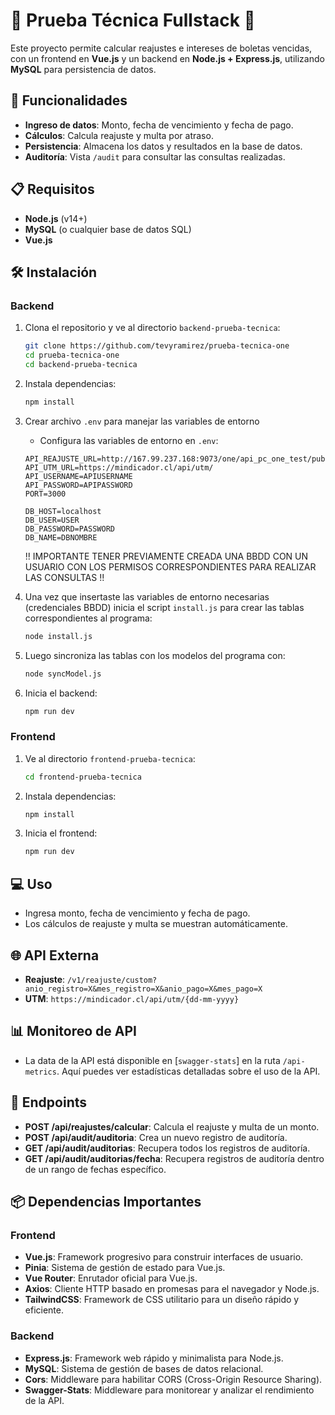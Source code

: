 # 🌟 Prueba Técnica Fullstack 🌟

Este proyecto permite calcular reajustes e intereses de boletas vencidas, con un frontend en **Vue.js** y un backend en **Node.js + Express.js**, utilizando **MySQL** para persistencia de datos.

## 🚀 Funcionalidades

- **Ingreso de datos**: Monto, fecha de vencimiento y fecha de pago.
- **Cálculos**: Calcula reajuste y multa por atraso.
- **Persistencia**: Almacena los datos y resultados en la base de datos.
- **Auditoría**: Vista `/audit` para consultar las consultas realizadas.

## 📋 Requisitos

- **Node.js** (v14+)
- **MySQL** (o cualquier base de datos SQL)
- **Vue.js**

## 🛠️ Instalación

### Backend

1. Clona el repositorio y ve al directorio `backend-prueba-tecnica`:

    ```bash
    git clone https://github.com/tevyramirez/prueba-tecnica-one
    cd prueba-tecnica-one
    cd backend-prueba-tecnica
    ```

2. Instala dependencias:

    ```bash
    npm install
    ```

3. Crear archivo `.env` para manejar las variables de entorno

   - Configura las variables de entorno en `.env`:

    ```plaintext
    API_REAJUSTE_URL=http://167.99.237.168:9073/one/api_pc_one_test/public
    API_UTM_URL=https://mindicador.cl/api/utm/
    API_USERNAME=APIUSERNAME
    API_PASSWORD=APIPASSWORD
    PORT=3000

    DB_HOST=localhost
    DB_USER=USER
    DB_PASSWORD=PASSWORD
    DB_NAME=DBNOMBRE
    ```

    !! IMPORTANTE TENER PREVIAMENTE CREADA UNA BBDD CON UN USUARIO CON LOS PERMISOS CORRESPONDIENTES PARA REALIZAR LAS CONSULTAS !!

4. Una vez que insertaste las variables de entorno necesarias (credenciales BBDD) inicia el script `install.js` para crear las tablas correspondientes al programa:

    ```bash
    node install.js 
    ```

5. Luego sincroniza las tablas con los modelos del programa con:

    ```bash
    node syncModel.js
    ```

6. Inicia el backend:

    ```bash
    npm run dev
    ```

### Frontend

1. Ve al directorio `frontend-prueba-tecnica`:

    ```bash
    cd frontend-prueba-tecnica
    ```

2. Instala dependencias:

    ```bash
    npm install
    ```

3. Inicia el frontend:

    ```bash
    npm run dev
    ```

## 💻 Uso

- Ingresa monto, fecha de vencimiento y fecha de pago.
- Los cálculos de reajuste y multa se muestran automáticamente.

## 🌐 API Externa

- **Reajuste**: `/v1/reajuste/custom?anio_registro=X&mes_registro=X&anio_pago=X&mes_pago=X`
- **UTM**: `https://mindicador.cl/api/utm/{dd-mm-yyyy}`

## 📊 Monitoreo de API

- La data de la API está disponible en [`swagger-stats`] en la ruta `/api-metrics`. Aquí puedes ver estadísticas detalladas sobre el uso de la API.

## 📜 Endpoints

- **POST /api/reajustes/calcular**: Calcula el reajuste y multa de un monto.
- **POST /api/audit/auditoria**: Crea un nuevo registro de auditoría.
- **GET /api/audit/auditorias**: Recupera todos los registros de auditoría.
- **GET /api/audit/auditorias/fecha**: Recupera registros de auditoría dentro de un rango de fechas específico.


## 📦 Dependencias Importantes

### Frontend

- **Vue.js**: Framework progresivo para construir interfaces de usuario.
- **Pinia**: Sistema de gestión de estado para Vue.js.
- **Vue Router**: Enrutador oficial para Vue.js.
- **Axios**: Cliente HTTP basado en promesas para el navegador y Node.js.
- **TailwindCSS**: Framework de CSS utilitario para un diseño rápido y eficiente.

### Backend

- **Express.js**: Framework web rápido y minimalista para Node.js.
- **MySQL**: Sistema de gestión de bases de datos relacional.
- **Cors**: Middleware para habilitar CORS (Cross-Origin Resource Sharing).
- **Swagger-Stats**: Middleware para monitorear y analizar el rendimiento de la API.
